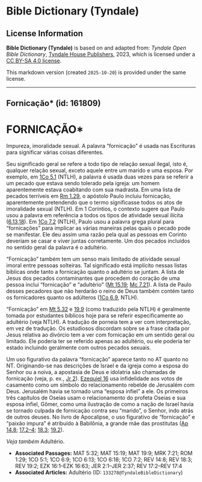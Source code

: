 # Bible Dictionary (Tyndale)

## License Information

**Bible Dictionary (Tyndale)** is based on and adapted from: _Tyndale Open Bible Dictionary_, [Tyndale House Publishers](https://tyndaleopenresources.com/), 2023, which is licensed under a [CC BY-SA 4.0 license](https://creativecommons.org/licenses/by-sa/4.0/legalcode.en).

This markdown version (created `2025-10-20`) is provided under the same license.



--------------------------------

## Fornicação* (id: 161809)

FORNICAÇÃO\*
============

Impureza, imoralidade sexual. A palavra “fornicação” é usada nas Escrituras para significar várias coisas diferentes.

Seu significado geral se refere a todo tipo de relação sexual ilegal, isto é, qualquer relação sexual, exceto aquele entre um marido e uma esposa. Por exemplo, em [1Co 5\.1](https://ref.ly/1Cor5:1) (NTLH), a palavra é usada duas vezes para se referir a um pecado que estava sendo tolerado pela igreja: um homem aparentemente estava coabitando com sua madrasta. Em uma lista de pecados terríveis em [Rm 1\.29](https://ref.ly/Rom1:29), o apóstolo Paulo incluiu fornicação, aparentemente pretendendo que o termo significasse todos os atos de imoralidade sexual (NTLH). Em 1 Coríntios, o contexto sugere que Paulo usou a palavra em referência a todos os tipos de atividade sexual ilícita ([6\.13,18](https://ref.ly/1Cor6:13)). Em [1Co 7\.2](https://ref.ly/1Cor7:2) (NTLH), Paulo usou a palavra grega plural para “fornicações” para implicar as várias maneiras pelas quais o pecado pode se manifestar. Ele deu assim uma razão pela qual as pessoas em Corinto deveriam se casar e viver juntas corretamente. Um dos pecados incluídos no sentido geral da palavra é o adultério.

“Fornicação” também tem um senso mais limitado de atividade sexual imoral entre pessoas solteiras. Tal significado está implícito nessas listas bíblicas onde tanto a fornicação quanto o adultério se juntam. A lista de Jesus dos pecados contaminantes que procedem do coração de uma pessoa inclui “fornicação” e “adultério” ([Mt 15\.19](https://ref.ly/Matt15:19); [Mc 7\.21](https://ref.ly/Mark7:21)). A lista de Paulo desses pecadores que não herdarão o reino de Deus também contém tanto os fornicadores quanto os adúlteros ([1Co 6\.9](https://ref.ly/1Cor6:9), NTLH).

“Fornicação” em [Mt 5\.32](https://ref.ly/Matt5:32) e [19\.9](https://ref.ly/Matt19:9) (como traduzido pela NTLH) é geralmente tomada por estudantes bíblicos hoje para se referir especificamente ao adultério (veja NTLH). A tradução de porneia tem a ver com interpretação, em vez de tradução. Os estudiosos discordam sobre se a frase citada por Jesus relativa ao divórcio tem a ver com fornicação em um sentido geral ou limitado. Ele poderia ter se referido apenas ao adultério, ou ele poderia ter estado incluindo geralmente com outros pecados sexuais.

Um uso figurativo da palavra “fornicação” aparece tanto no AT quanto no NT. Originando\-se nas descrições de Israel e da igreja como a esposa do Senhor ou a noiva, a apostasia de Deus e idolatria são chamadas de fornicação (veja, p. ex., [Jr 2](https://ref.ly/Jer2:1-Jer2:37)). [Ezequiel 16](https://ref.ly/Ezek16:1-Ezek16:63) usa infidelidade aos votos de casamento como um símbolo do relacionamento rebelde de Jerusalém com Deus. Jerusalém havia se tornado uma “esposa infiel” a ele. Os primeiros três capítulos de Oseias usam o relacionamento do profeta Oseias e sua esposa infiel, Gômer, como uma ilustração de como a nação de Israel havia se tornado culpada de fornicação contra seu “marido”, o Senhor, indo atrás de outros deuses. No livro de Apocalipse, o uso figurativo de “fornicação” e “paixão impura” é atribuído à Babilônia, a grande mãe das prostitutas ([Ap 14\.8](https://ref.ly/Rev14:8); [17\.2–4](https://ref.ly/Rev17:2-Rev17:4); [18\.3](https://ref.ly/Rev18:3); [19\.2](https://ref.ly/Rev19:2)).

*Veja também* Adultério.

* **Associated Passages:** MAT 5:32; MAT 15:19; MAT 19:9; MRK 7:21; ROM 1:29; 1CO 5:1; 1CO 6:9; 1CO 6:13; 1CO 6:18; 1CO 7:2; REV 14:8; REV 18:3; REV 19:2; EZK 16:1–EZK 16:63; JER 2:1–JER 2:37; REV 17:2–REV 17:4
* **Associated Articles:** Adultério (ID: `133278@TyndaleBibleDictionary`)

